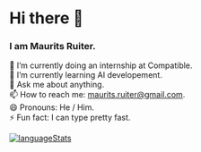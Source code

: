 # Hi there 👋 

### I am Maurits Ruiter.

 🔭 I’m currently doing an internship at Compatible.<br>
 🌱 I’m currently learning AI developement.<br>
 💬 Ask me about anything.<br>
 📫 How to reach me: maurits.ruiter@gmail.com.<br>
 😄 Pronouns: He / Him.<br>
 ⚡ Fun fact: I can type pretty fast.

[![languageStats](https://github-readme-stats-git-masterrstaa-rickstaa.vercel.app/api/top-langs/?username=MauritsRuiter&theme=github_dark_dimmed)](https://github.com/MauritsRuiter)

